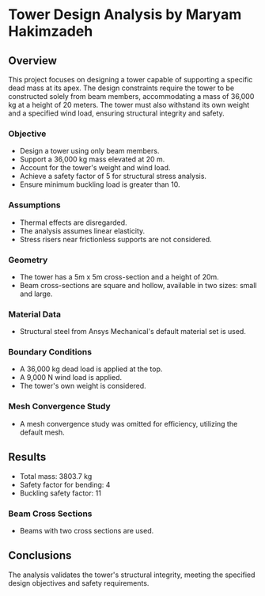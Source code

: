 # Tower Design Analysis by Maryam Hakimzadeh

## Overview
This project focuses on designing a tower capable of supporting a specific dead mass at its apex. The design constraints require the tower to be constructed solely from beam members, accommodating a mass of 36,000 kg at a height of 20 meters. The tower must also withstand its own weight and a specified wind load, ensuring structural integrity and safety.

### Objective
- Design a tower using only beam members.
- Support a 36,000 kg mass elevated at 20 m.
- Account for the tower's weight and wind load.
- Achieve a safety factor of 5 for structural stress analysis.
- Ensure minimum buckling load is greater than 10.

### Assumptions
- Thermal effects are disregarded.
- The analysis assumes linear elasticity.
- Stress risers near frictionless supports are not considered.

### Geometry
- The tower has a 5m x 5m cross-section and a height of 20m.
- Beam cross-sections are square and hollow, available in two sizes: small and large.

### Material Data
- Structural steel from Ansys Mechanical's default material set is used.

### Boundary Conditions
- A 36,000 kg dead load is applied at the top.
- A 9,000 N wind load is applied.
- The tower's own weight is considered.

### Mesh Convergence Study
- A mesh convergence study was omitted for efficiency, utilizing the default mesh.

## Results
- Total mass: 3803.7 kg
- Safety factor for bending: 4
- Buckling safety factor: 11

### Beam Cross Sections
- Beams with two cross sections are used.

## Conclusions
The analysis validates the tower's structural integrity, meeting the specified design objectives and safety requirements.


